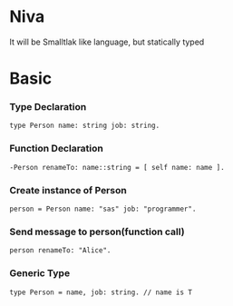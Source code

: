 # Niva
It will be Smalltlak like language, but statically typed

# Basic

### Type Declaration 
```F#
type Person name: string job: string.
```

### Function Declaration
```F#
-Person renameTo: name::string = [ self name: name ].
```

### Create instance of Person
```F#
person = Person name: "sas" job: "programmer".
```

### Send message to person(function call)
```F#
person renameTo: "Alice".
```

### Generic Type
```F#
type Person = name, job: string. // name is T
```
